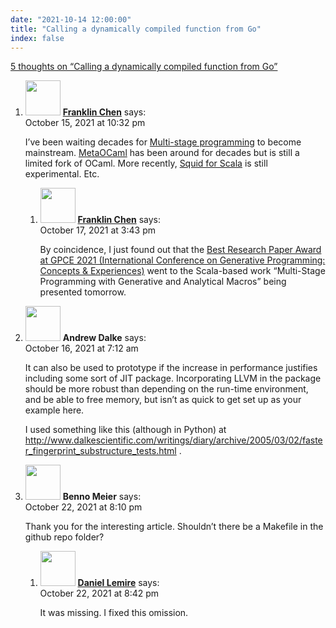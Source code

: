 ```yaml
---
date: "2021-10-14 12:00:00"
title: "Calling a dynamically compiled function from Go"
index: false
---
```


[5 thoughts on &ldquo;Calling a dynamically compiled function from Go&rdquo;](/lemire/blog/2021/10-14-calling-a-dynamically-compiled-function-from-go)

<ol class="comment-list">
<li id="comment-602329" class="comment even thread-even depth-1 parent">
<div class="comment-author vcard">
<img alt src="https://secure.gravatar.com/avatar/f8a7ccb41af2422d10599464b96cf034?s=56&#038;d=mm&#038;r=g" srcset="https://secure.gravatar.com/avatar/f8a7ccb41af2422d10599464b96cf034?s=112&#038;d=mm&#038;r=g 2x" class="avatar avatar-56 photo" height="56" width="56" decoding="async" /> <b class="fn"><a href="https://franklinchen.com" class="url" rel="ugc external nofollow">Franklin Chen</a></b> <span class="says">says:</span> </div>
<div class="comment-metadata"><time datetime="2021-10-15T22:32:29+00:00">October 15, 2021 at 10:32 pm</time></a> </div>
<div class="comment-content">
<p>I&rsquo;ve been waiting decades for <a href="https://en.wikipedia.org/wiki/Multi-stage_programming" rel="nofollow ugc">Multi-stage programming</a> to become mainstream. <a href="https://okmij.org/ftp/ML/MetaOCaml.html" rel="nofollow ugc">MetaOCaml</a> has been around for decades but is still a limited fork of OCaml. More recently, <a href="https://epfldata.github.io/squid/home.html" rel="nofollow ugc">Squid for Scala</a> is still experimental. Etc.</p>
</div>
<ol class="children">
<li id="comment-602555" class="comment odd alt depth-2">
<div class="comment-author vcard">
<img alt src="https://secure.gravatar.com/avatar/f8a7ccb41af2422d10599464b96cf034?s=56&#038;d=mm&#038;r=g" srcset="https://secure.gravatar.com/avatar/f8a7ccb41af2422d10599464b96cf034?s=112&#038;d=mm&#038;r=g 2x" class="avatar avatar-56 photo" height="56" width="56" decoding="async" /> <b class="fn"><a href="https://franklinchen.com" class="url" rel="ugc external nofollow">Franklin Chen</a></b> <span class="says">says:</span> </div>
<div class="comment-metadata"><time datetime="2021-10-17T15:43:57+00:00">October 17, 2021 at 3:43 pm</time></a> </div>
<div class="comment-content">
<p>By coincidence, I just found out that the <a href="https://twitter.com/GPCECONF/status/1449712775744442370" rel="nofollow ugc">Best Research Paper Award at GPCE 2021 (International Conference on Generative Programming: Concepts &amp; Experiences)</a> went to the Scala-based work &ldquo;Multi-Stage Programming with Generative and Analytical Macros&rdquo; being presented tomorrow.</p>
</div>
</li>
</ol>
</li>
<li id="comment-602376" class="comment byuser comment-author-andrew even thread-odd thread-alt depth-1">
<div class="comment-author vcard">
<img alt src="https://secure.gravatar.com/avatar/2d3e32506243224474e7292fab5fddba?s=56&#038;d=mm&#038;r=g" srcset="https://secure.gravatar.com/avatar/2d3e32506243224474e7292fab5fddba?s=112&#038;d=mm&#038;r=g 2x" class="avatar avatar-56 photo" height="56" width="56" loading="lazy" decoding="async" /> <b class="fn">Andrew Dalke</b> <span class="says">says:</span> </div>
<div class="comment-metadata"><time datetime="2021-10-16T07:12:07+00:00">October 16, 2021 at 7:12 am</time></a> </div>
<div class="comment-content">
<p>It can also be used to prototype if the increase in performance justifies including some sort of JIT package. Incorporating LLVM in the package should be more robust than depending on the run-time environment, and be able to free memory, but isn&rsquo;t as quick to get set up as your example here.</p>
<p>I used something like this (although in Python) at <a href="http://www.dalkescientific.com/writings/diary/archive/2005/03/02/faster_fingerprint_substructure_tests.html" rel="nofollow ugc">http://www.dalkescientific.com/writings/diary/archive/2005/03/02/faster_fingerprint_substructure_tests.html</a> .</p>
</div>
</li>
<li id="comment-603047" class="comment odd alt thread-even depth-1 parent">
<div class="comment-author vcard">
<img alt src="https://secure.gravatar.com/avatar/cae964766f3e2cd08f9b9fc82fcc65aa?s=56&#038;d=mm&#038;r=g" srcset="https://secure.gravatar.com/avatar/cae964766f3e2cd08f9b9fc82fcc65aa?s=112&#038;d=mm&#038;r=g 2x" class="avatar avatar-56 photo" height="56" width="56" loading="lazy" decoding="async" /> <b class="fn">Benno Meier</b> <span class="says">says:</span> </div>
<div class="comment-metadata"><time datetime="2021-10-22T20:10:38+00:00">October 22, 2021 at 8:10 pm</time></a> </div>
<div class="comment-content">
<p>Thank you for the interesting article. Shouldn&rsquo;t there be a Makefile in the github repo folder?</p>
</div>
<ol class="children">
<li id="comment-603051" class="comment byuser comment-author-lemire bypostauthor even depth-2">
<div class="comment-author vcard">
<img alt src="https://secure.gravatar.com/avatar/2ca999bef9535950f5b84281a4dab006?s=56&#038;d=mm&#038;r=g" srcset="https://secure.gravatar.com/avatar/2ca999bef9535950f5b84281a4dab006?s=112&#038;d=mm&#038;r=g 2x" class="avatar avatar-56 photo" height="56" width="56" loading="lazy" decoding="async" /> <b class="fn"><a href="https://lemire.me/en/" class="url" rel="ugc">Daniel Lemire</a></b> <span class="says">says:</span> </div>
<div class="comment-metadata"><time datetime="2021-10-22T20:42:12+00:00">October 22, 2021 at 8:42 pm</time></a> </div>
<div class="comment-content">
<p>It was missing. I fixed this omission.</p>
</div>
</li>
</ol>
</li>
</ol>

